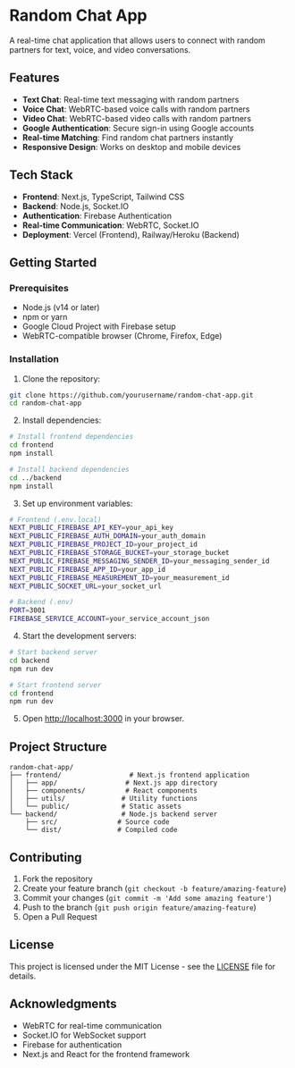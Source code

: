 # Random Chat App

A real-time chat application that allows users to connect with random partners for text, voice, and video conversations.

## Features

- **Text Chat**: Real-time text messaging with random partners
- **Voice Chat**: WebRTC-based voice calls with random partners
- **Video Chat**: WebRTC-based video calls with random partners
- **Google Authentication**: Secure sign-in using Google accounts
- **Real-time Matching**: Find random chat partners instantly
- **Responsive Design**: Works on desktop and mobile devices

## Tech Stack

- **Frontend**: Next.js, TypeScript, Tailwind CSS
- **Backend**: Node.js, Socket.IO
- **Authentication**: Firebase Authentication
- **Real-time Communication**: WebRTC, Socket.IO
- **Deployment**: Vercel (Frontend), Railway/Heroku (Backend)

## Getting Started

### Prerequisites

- Node.js (v14 or later)
- npm or yarn
- Google Cloud Project with Firebase setup
- WebRTC-compatible browser (Chrome, Firefox, Edge)

### Installation

1. Clone the repository:
```bash
git clone https://github.com/yourusername/random-chat-app.git
cd random-chat-app
```

2. Install dependencies:
```bash
# Install frontend dependencies
cd frontend
npm install

# Install backend dependencies
cd ../backend
npm install
```

3. Set up environment variables:
```bash
# Frontend (.env.local)
NEXT_PUBLIC_FIREBASE_API_KEY=your_api_key
NEXT_PUBLIC_FIREBASE_AUTH_DOMAIN=your_auth_domain
NEXT_PUBLIC_FIREBASE_PROJECT_ID=your_project_id
NEXT_PUBLIC_FIREBASE_STORAGE_BUCKET=your_storage_bucket
NEXT_PUBLIC_FIREBASE_MESSAGING_SENDER_ID=your_messaging_sender_id
NEXT_PUBLIC_FIREBASE_APP_ID=your_app_id
NEXT_PUBLIC_FIREBASE_MEASUREMENT_ID=your_measurement_id
NEXT_PUBLIC_SOCKET_URL=your_socket_url

# Backend (.env)
PORT=3001
FIREBASE_SERVICE_ACCOUNT=your_service_account_json
```

4. Start the development servers:
```bash
# Start backend server
cd backend
npm run dev

# Start frontend server
cd frontend
npm run dev
```

5. Open [http://localhost:3000](http://localhost:3000) in your browser.

## Project Structure

```
random-chat-app/
├── frontend/                 # Next.js frontend application
│   ├── app/                 # Next.js app directory
│   ├── components/          # React components
│   ├── utils/              # Utility functions
│   └── public/             # Static assets
└── backend/                # Node.js backend server
    ├── src/               # Source code
    └── dist/              # Compiled code
```

## Contributing

1. Fork the repository
2. Create your feature branch (`git checkout -b feature/amazing-feature`)
3. Commit your changes (`git commit -m 'Add some amazing feature'`)
4. Push to the branch (`git push origin feature/amazing-feature`)
5. Open a Pull Request

## License

This project is licensed under the MIT License - see the [LICENSE](LICENSE) file for details.

## Acknowledgments

- WebRTC for real-time communication
- Socket.IO for WebSocket support
- Firebase for authentication
- Next.js and React for the frontend framework 